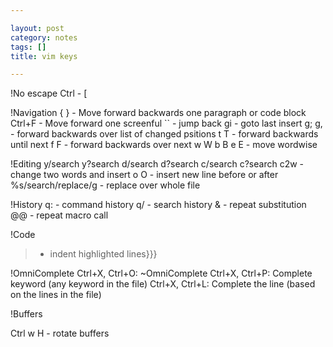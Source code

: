 ```yaml
---

layout: post
category: notes
tags: []
title: vim keys

---
```


!No escape
  Ctrl - [

!Navigation
  { } - Move forward backwards one paragraph or code block
  Ctrl+F - Move forward one screenful
  `` - jump back
  gi - goto last insert
  g; g, - forward backwards over list of changed psitions
  t<char> T<char> - forward backwards until next <char>
  f<char> F<char> - forward backwards over next <char>
  w W b B e E - move wordwise

!Editing
  y/search
  y?search
  d/search
  d?search
  c/search
  c?search
  c2w - change two words and insert
  o O - insert new line before or after
  %s/search/replace/g - replace over whole file

!History
  q: - command history
  q/ - search history
  & - repeat substitution
  @@ - repeat macro call

!Code
  > - indent highlighted lines}}}

!OmniComplete
  Ctrl+X, Ctrl+O: ~OmniComplete
  Ctrl+X, Ctrl+P: Complete keyword (any keyword in the file)
  Ctrl+X, Ctrl+L: Complete the line (based on the lines in the file)

!Buffers

  Ctrl w H - rotate buffers
